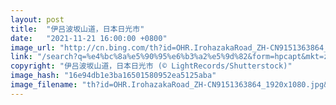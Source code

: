 ```yaml
---
layout: post
title:  "伊吕波坂山道，日本日光市"
date:   "2021-11-21 16:00:00 +0800"
image_url: "http://cn.bing.com/th?id=OHR.IrohazakaRoad_ZH-CN9151363864_1920x1080.jpg&rf=LaDigue_1920x1080.jpg&pid=hp"
link: "/search?q=%e4%bc%8a%e5%90%95%e6%b3%a2%e5%9d%82&form=hpcapt&mkt=zh-cn"
copyright: "伊吕波坂山道，日本日光市 (© LightRecords/Shutterstock)"
image_hash: "16e94db1e3ba16501580952ea5125aba"
image_filename: "th?id=OHR.IrohazakaRoad_ZH-CN9151363864_1920x1080.jpg&rf=LaDigue_1920x1080.jpg&pid=hp"
---
```

